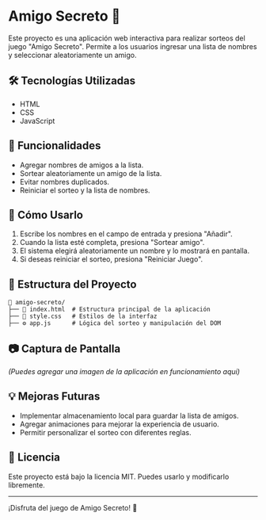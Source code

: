 # Amigo Secreto 🎉

Este proyecto es una aplicación web interactiva para realizar sorteos del juego "Amigo Secreto". Permite a los usuarios ingresar una lista de nombres y seleccionar aleatoriamente un amigo.

## 🛠 Tecnologías Utilizadas

- HTML
- CSS
- JavaScript

## 📌 Funcionalidades

- Agregar nombres de amigos a la lista.
- Sortear aleatoriamente un amigo de la lista.
- Evitar nombres duplicados.
- Reiniciar el sorteo y la lista de nombres.

## 🚀 Cómo Usarlo

1. Escribe los nombres en el campo de entrada y presiona "Añadir".
2. Cuando la lista esté completa, presiona "Sortear amigo".
3. El sistema elegirá aleatoriamente un nombre y lo mostrará en pantalla.
4. Si deseas reiniciar el sorteo, presiona "Reiniciar Juego".

## 📁 Estructura del Proyecto

```
📂 amigo-secreto/
├── 📄 index.html  # Estructura principal de la aplicación
├── 🎨 style.css   # Estilos de la interfaz
├── ⚙️ app.js      # Lógica del sorteo y manipulación del DOM
```

## 📷 Captura de Pantalla

*(Puedes agregar una imagen de la aplicación en funcionamiento aquí)*

## 💡 Mejoras Futuras

- Implementar almacenamiento local para guardar la lista de amigos.
- Agregar animaciones para mejorar la experiencia de usuario.
- Permitir personalizar el sorteo con diferentes reglas.

## 📄 Licencia

Este proyecto está bajo la licencia MIT. Puedes usarlo y modificarlo libremente.

---

¡Disfruta del juego de Amigo Secreto! 🎁

